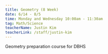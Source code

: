 ```yaml
---
title: Geometry (8 Week)
date: 6/14 - 8/5
time: Monday and Wednesday 10:00am - 11:30am
tag: Math/Science
teacherName: Justin Kim
teacherLink: /staff/justin-kim
---
```

Geometry preparation course for DBHS